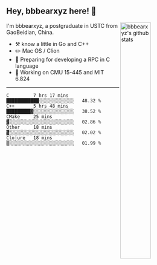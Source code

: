 ## Hey, bbbearxyz here! :wave:

<img align="right" alt="bbbearxyz's github stats" width="40%" src="https://github-readme-stats.vercel.app/api?username=bbbearxyz&show_icons=true">

I'm bbbearxyz, a postgraduate in USTC from GaoBeidian, China.

-   :hammer_and_pick:    know a little in Go and C++
-   :pencil2: Mac OS / Clion
-   :seedling: Preparing for developing a RPC in C language 
-   :thinking: Working on CMU 15-445 and MIT 6.824
---
<!--START_SECTION:waka-->
```text
C         7 hrs 17 mins   ████████████░░░░░░░░░░░░░   48.32 % 
C++       5 hrs 48 mins   █████████▓░░░░░░░░░░░░░░░   38.52 % 
CMake     25 mins         ▓░░░░░░░░░░░░░░░░░░░░░░░░   02.86 % 
Other     18 mins         ▓░░░░░░░░░░░░░░░░░░░░░░░░   02.02 % 
Clojure   18 mins         ▒░░░░░░░░░░░░░░░░░░░░░░░░   01.99 % 
```
<!--END_SECTION:waka-->
